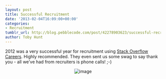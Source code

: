 ```yaml
---
layout: post
title: Successful Recruitment
date: '2013-02-04T16:09:00+00:00'
categories:
- Recruitment
tumblr_url: http://blog.pebblecode.com/post/42278903623/successful-recruitment
author: Toby Hunt
---
```

<p>2012 was a very successful year for recruitment using <a href="http://careers.stackoverflow.com/">Stack Overflow Careers</a>. Highly recommended. They even sent us some swag to say thank you - all we’ve had from recruiters is phone calls! ;-)</p>

<center><img src="http://media.tumblr.com/77cc3fdf04f52186eb4778ed4a706699/tumblr_inline_mhpe7enOX91qz4rgp.jpg" alt="image"/></center>
